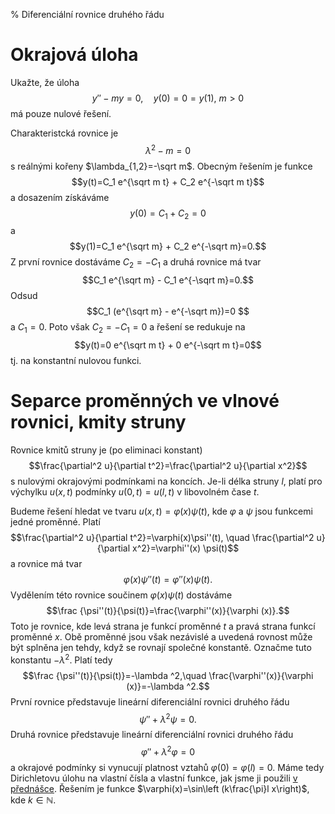 % Diferenciální rovnice druhého řádu

<!--

https://youtu.be/a308Zs_6bq0

-->

# Okrajová úloha

Ukažte, že úloha
$$y''-my=0, \quad y(0)=0=y(1), \ m>0$$
má pouze nulové řešení.

<div class=reseni>

Charakteristcká rovnice je $$\lambda^2-m=0$$ s reálnými kořeny $\lambda_{1,2}=-\sqrt m$.
Obecným řešením je funkce 
$$y(t)=C_1 e^{\sqrt m t} + C_2 e^{-\sqrt m t}$$
a dosazením získáváme
$$y(0)=C_1  + C_2 =0$$
a
$$y(1)=C_1 e^{\sqrt m} + C_2 e^{-\sqrt m}=0.$$
Z první rovnice dostáváme $C_2=-C_1$ a druhá rovnice má tvar
$$C_1 e^{\sqrt m} - C_1 e^{-\sqrt m}=0.$$
Odsud
$$C_1 (e^{\sqrt m} - e^{-\sqrt m})=0 $$
a
$C_1=0$. Poto však $C_2=-C_1=0$ a řešení se redukuje na 
$$y(t)=0 e^{\sqrt m t} + 0 e^{-\sqrt m t}=0$$
tj. na konstantní nulovou funkci.
</div>


# Separce proměnných ve vlnové rovnici, kmity struny

Rovnice kmitů struny je (po eliminaci konstant)
$$\frac{\partial^2 u}{\partial t^2}=\frac{\partial^2 u}{\partial x^2}$$
s nulovými okrajovými podmínkami na koncích. Je-li délka struny $l$, platí  pro
výchylku $u(x,t)$ podmínky $u(0,t)=u(l,t)$ v libovolném čase $t$.

Budeme řešení hledat ve tvaru $u(x,t)=\varphi(x)\psi(t)$, kde $\varphi$ a $\psi$ jsou funkcemi jedné proměnné.
Platí
$$\frac{\partial^2 u}{\partial t^2}=\varphi(x)\psi''(t), \quad \frac{\partial^2 u}{\partial x^2}=\varphi''(x) \psi(t)$$
a rovnice má tvar
$$\varphi(x)\psi''(t)=\varphi''(x)\psi (t).$$
Vydělením této rovnice součinem $\varphi(x)\psi(t)$ dostáváme
$$\frac {\psi''(t)}{\psi(t)}=\frac{\varphi''(x)}{\varphi (x)}.$$
Toto je rovnice, kde levá strana je funkcí proměnné $t$ a pravá strana funkcí proměnné $x$. Obě proměnné jsou však nezávislé a uvedená rovnost může být splněna jen tehdy, když se rovnají společné konstantě. Označme tuto konstantu $-\lambda^2$. Platí tedy
$$\frac {\psi''(t)}{\psi(t)}=-\lambda ^2,\quad \frac{\varphi''(x)}{\varphi (x)}=-\lambda ^2.$$
První rovnice představuje lineární diferenciální rovnici druhého řádu
$$\psi''+\lambda^2\psi=0.$$
Druhá rovnice představuje lineární diferenciální rovnici druhého řádu
$$\varphi''+\lambda^2\varphi=0$$
a okrajové podmínky si vynucují platnost vztahů $\varphi(0)=\varphi(l)=0$. Máme tedy Dirichletovu úlohu na vlastní čísla a vlastní funkce, jak jsme ji použili [v přednášce](http://user.mendelu.cz/marik/am/slidy/11/). Řešením je funkce $\varphi(x)=\sin\left (k\frac{\pi}l x\right)$, kde $k\in\mathbb N$.


